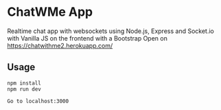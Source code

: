 # ChatWMe App
Realtime chat app with websockets using Node.js, Express and Socket.io with Vanilla JS on the frontend with a Bootstrap
Open on https://chatwithme2.herokuapp.com/
## Usage
```
npm install
npm run dev

Go to localhost:3000
```
